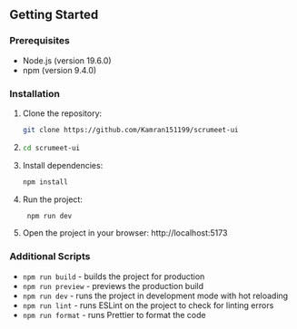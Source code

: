 ## Getting Started

### Prerequisites

- Node.js (version 19.6.0)
- npm (version 9.4.0)

### Installation

1. Clone the repository:

   ```bash
   git clone https://github.com/Kamran151199/scrumeet-ui
   ```

2. ```bash
   cd scrumeet-ui
   ```
3. Install dependencies:

   ```bash
   npm install
   ```

4. Run the project:

   ```bash
    npm run dev
   ```

5. Open the project in your browser: http://localhost:5173

### Additional Scripts

- `npm run build` - builds the project for production
- `npm run preview` - previews the production build
- `npm run dev` - runs the project in development mode with hot reloading
- `npm run lint` - runs ESLint on the project to check for linting errors
- `npm run format` - runs Prettier to format the code
